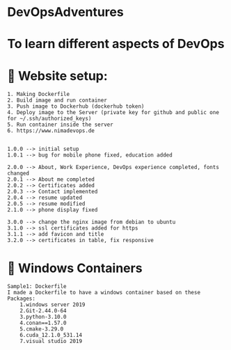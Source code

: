 # DevOpsAdventures
# To learn different aspects of DevOps

# &#128640; Website setup:
	1. Making Dockerfile
	2. Build image and run container
	3. Push image to Dockerhub (dockerhub token)
	4. Deploy image to the Server (private key for github and public one for ~/.ssh/authorized_keys)
	5. Run container inside the server
 	6. https://www.nimadevops.de


	1.0.0 --> initial setup
	1.0.1 --> bug for mobile phone fixed, education added

 	2.0.0 --> About, Work Experience, DevOps experience completed, fonts changed
	2.0.1 --> About me completed
	2.0.2 --> Certificates added
	2.0.3 --> Contact implemented
	2.0.4 --> resume updated
	2.0.5 --> resume modified
	2.1.0 --> phone display fixed

	3.0.0 --> change the nginx image from debian to ubuntu
	3.1.0 --> ssl certificates added for https
	3.1.1 --> add favicon and title
	3.2.0 --> certificates in table, fix responsive
 
# &#128640; Windows Containers
	Sample1: Dockerfile
 	I made a Dockerfile to have a windows container based on these Packages:
		1.windows server 2019
		2.Git-2.44.0-64
		3.python-3.10.0
		4.conan==1.57.0
		5.cmake-3.29.0
		6.cuda_12.1.0_531.14
		7.visual studio 2019
  	

